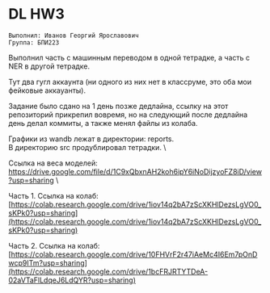 # DL HW3 

```Выполнил: Иванов Георгий Ярославович ``` \
```Группа: БПИ223```

Выполнил часть с машинным переводом в одной тетрадке, а часть c NER в другой тетрадке.

Тут два гугл аккаунта (ни одного из них нет в классруме, это оба мои фейковые аккауанты).

Задание было сдано на 1 день позже дедлайна, ссылку на этот репозиторий прикрепил вовремя, но на следующий после дедлайна день делал коммиты, а также менял файлы из колаба.

Графики из wandb лежат в директории: reports. \
В директорию src продублировал тетрадки. \

Ссылка на веса моделей: https://drive.google.com/file/d/1C9xQbxnAH2koh6ipY6iNoDijzyoFZ8iD/view?usp=sharing \ 

Часть 1. Ссылка на колаб: [https://colab.research.google.com/drive/1iov14q2bA7zScXKHlDezsLgVO0_sKPk0?usp=sharing](https://colab.research.google.com/drive/1iov14q2bA7zScXKHlDezsLgVO0_sKPk0?usp=sharing)

Часть 2. Ссылка на колаб: [https://colab.research.google.com/drive/10FHVrF2r47iAeMc4I6Em7pOnDwcp9ITm?usp=sharing](https://colab.research.google.com/drive/1bcFRJRTYTDeA-02aVTaFlLdqeJ6LdQYR?usp=sharing)
